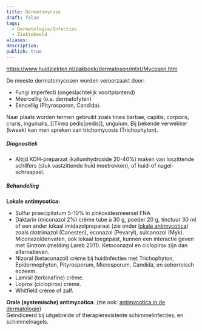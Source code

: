 ```yaml
---
title: Dermatomycose
draft: false
tags:
  - Dermatologie/Infecties
  - Ziektebeeld
aliases: 
description: 
publish: true
---
```



https://www.huidziekten.nl/zakboek/dermatosen/mtxt/Mycosen.htm

De meeste dermatomycosen worden veroorzaakt door: 
- Fungi imperfecti (ongeslachtelijk voortplantend)
- Meercellig (o.a. dermatofyten)
- Eencellig (Pityrosporon, Candida). 

Naar plaats worden termen gebruikt zoals tinea barbae, capitis, corporis, cruris, inguinalis, [[Tinea pedis|pedis]], unguium. Bij bekende verwekker (kweek) kan men spreken van trichomycosis (Trichophyton).

##### Diagnostiek
- Altijd KOH-preparaat (kaliumhydroxide 20-40%) maken van loszittende schilfers (stuk vastzittende huid meetrekken), of huid-of nagel-schraapsel. 

##### Behandeling

**Lokale antimycotica:**  
- Sulfur praecipitatum 5-10% in zinkoxidesmeersel FNA  
- Daktarin (miconazol 2%) crème tube à 30 g, poeder 20 g, tinctuur 30 ml of een ander lokaal imidazolpreparaat (zie onder [lokale antimycotica](https://www.huidziekten.nl/zakboek/dermatosen/atxt/AntimycoticaLokaal.htm)) zoals clotrimazol (Canesten), econazol (Pevaryl), sulcanozol (Myk). Miconazolderivaten, ook lokaal toegepast, kunnen een interactie geven met Sintrom (melding Lareb 2011). Ketoconazol en ciclopirox zijn dan alternatieven.  
- Nizoral (ketaconazol) crème bij huidinfecties met Trichophyton, Epidermophyton, Pityrosporum, Microsporum, Candida, en seborroisch eczeem.  
- Lamisil (terbinafine) crème.  
- Loprox (ciclopirox) crème.  
- Whitfield crème of zalf.  
  
**Orale (systemische) antimycotica**: (zie ook: [antimycotica in de dermatologie](https://www.huidziekten.nl/zakboek/dermatosen/atxt/antibioticabeleid/antibiotica-beleid.htm))  
Geïndiceerd bij uitgebreide of therapieresistente schimmelinfecties, en schimmelnagels.  
